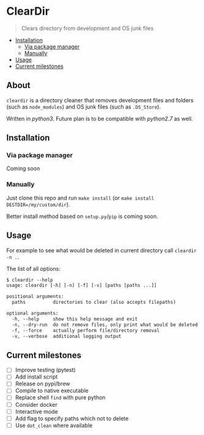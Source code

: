 # ClearDir

> Clears directory from development and OS junk files

<!-- toc -->

- [Installation](#installation)
  * [Via package manager](#via-package-manager)
  * [Manually](#manually)
- [Usage](#usage)
- [Current milestones](#current-milestones)

<!-- tocstop -->

## About

`cleardir` is a directory cleaner that removes development files and folders
(such as `node_modules`) and OS junk files (such as `.DS_Store`).

Written in *python3*.
Future plan is to be compatible with *python2.7* as well.

## Installation

### Via package manager

Coming soon

### Manually

Just clone this repo and run `make install` (or `make install DESTDIR=/my/custom/dir`).

Better install method based on `setup.py`/`pip` is coming soon.

## Usage

For example to see what would be deleted in current directory call
`cleardir -n .`.

The list of all options:

```txt
$ cleardir --help
usage: cleardir [-h] [-n] [-f] [-v] [paths [paths ...]]

positional arguments:
  paths          directories to clear (also accepts filepaths)

optional arguments:
  -h, --help     show this help message and exit
  -n, --dry-run  do not remove files, only print what would be deleted
  -f, --force    actually perform file/directory removal
  -v, --verbose  additional logging output
```

## Current milestones

- [ ] Improve testing (pytest)
- [ ] Add install script
- [ ] Release on pypi/brew
- [ ] Compile to native executable
- [ ] Replace shell `find` with pure python
- [ ] Consider docker
- [ ] Interactive mode
- [ ] Add flag to specify paths which not to delete
- [ ] Use `dot_clean` where available
